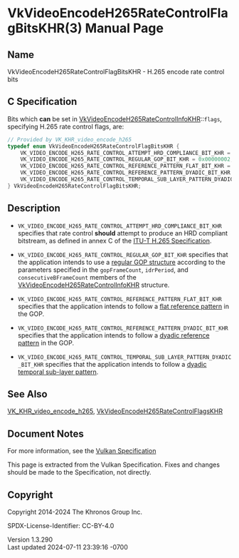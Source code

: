 # VkVideoEncodeH265RateControlFlagBitsKHR(3) Manual Page

## Name

VkVideoEncodeH265RateControlFlagBitsKHR - H.265 encode rate control bits



## <a href="#_c_specification" class="anchor"></a>C Specification

Bits which **can** be set in
[VkVideoEncodeH265RateControlInfoKHR](https://registry.khronos.org/vulkan/specs/1.3-extensions/man/html/VkVideoEncodeH265RateControlInfoKHR.html)::`flags`,
specifying H.265 rate control flags, are:

``` c
// Provided by VK_KHR_video_encode_h265
typedef enum VkVideoEncodeH265RateControlFlagBitsKHR {
    VK_VIDEO_ENCODE_H265_RATE_CONTROL_ATTEMPT_HRD_COMPLIANCE_BIT_KHR = 0x00000001,
    VK_VIDEO_ENCODE_H265_RATE_CONTROL_REGULAR_GOP_BIT_KHR = 0x00000002,
    VK_VIDEO_ENCODE_H265_RATE_CONTROL_REFERENCE_PATTERN_FLAT_BIT_KHR = 0x00000004,
    VK_VIDEO_ENCODE_H265_RATE_CONTROL_REFERENCE_PATTERN_DYADIC_BIT_KHR = 0x00000008,
    VK_VIDEO_ENCODE_H265_RATE_CONTROL_TEMPORAL_SUB_LAYER_PATTERN_DYADIC_BIT_KHR = 0x00000010,
} VkVideoEncodeH265RateControlFlagBitsKHR;
```

## <a href="#_description" class="anchor"></a>Description

- `VK_VIDEO_ENCODE_H265_RATE_CONTROL_ATTEMPT_HRD_COMPLIANCE_BIT_KHR`
  specifies that rate control **should** attempt to produce an HRD
  compliant bitstream, as defined in annex C of the <a
  href="https://registry.khronos.org/vulkan/specs/1.3-extensions/html/vkspec.html#itu-t-h265"
  target="_blank" rel="noopener">ITU-T H.265 Specification</a>.

- `VK_VIDEO_ENCODE_H265_RATE_CONTROL_REGULAR_GOP_BIT_KHR` specifies that
  the application intends to use a <a
  href="https://registry.khronos.org/vulkan/specs/1.3-extensions/html/vkspec.html#encode-h265-regular-gop"
  target="_blank" rel="noopener">regular GOP structure</a> according to
  the parameters specified in the `gopFrameCount`, `idrPeriod`, and
  `consecutiveBFrameCount` members of the
  [VkVideoEncodeH265RateControlInfoKHR](https://registry.khronos.org/vulkan/specs/1.3-extensions/man/html/VkVideoEncodeH265RateControlInfoKHR.html)
  structure.

- `VK_VIDEO_ENCODE_H265_RATE_CONTROL_REFERENCE_PATTERN_FLAT_BIT_KHR`
  specifies that the application intends to follow a <a
  href="https://registry.khronos.org/vulkan/specs/1.3-extensions/html/vkspec.html#encode-h265-ref-pattern-flat"
  target="_blank" rel="noopener">flat reference pattern</a> in the GOP.

- `VK_VIDEO_ENCODE_H265_RATE_CONTROL_REFERENCE_PATTERN_DYADIC_BIT_KHR`
  specifies that the application intends to follow a <a
  href="https://registry.khronos.org/vulkan/specs/1.3-extensions/html/vkspec.html#encode-h265-ref-pattern-dyadic"
  target="_blank" rel="noopener">dyadic reference pattern</a> in the
  GOP.

- `VK_VIDEO_ENCODE_H265_RATE_CONTROL_TEMPORAL_SUB_LAYER_PATTERN_DYADIC_BIT_KHR`
  specifies that the application intends to follow a <a
  href="https://registry.khronos.org/vulkan/specs/1.3-extensions/html/vkspec.html#encode-h265-layer-pattern-dyadic"
  target="_blank" rel="noopener">dyadic temporal sub-layer pattern</a>.

## <a href="#_see_also" class="anchor"></a>See Also

[VK_KHR_video_encode_h265](https://registry.khronos.org/vulkan/specs/1.3-extensions/man/html/VK_KHR_video_encode_h265.html),
[VkVideoEncodeH265RateControlFlagsKHR](https://registry.khronos.org/vulkan/specs/1.3-extensions/man/html/VkVideoEncodeH265RateControlFlagsKHR.html)

## <a href="#_document_notes" class="anchor"></a>Document Notes

For more information, see the <a
href="https://registry.khronos.org/vulkan/specs/1.3-extensions/html/vkspec.html#VkVideoEncodeH265RateControlFlagBitsKHR"
target="_blank" rel="noopener">Vulkan Specification</a>

This page is extracted from the Vulkan Specification. Fixes and changes
should be made to the Specification, not directly.

## <a href="#_copyright" class="anchor"></a>Copyright

Copyright 2014-2024 The Khronos Group Inc.

SPDX-License-Identifier: CC-BY-4.0

Version 1.3.290  
Last updated 2024-07-11 23:39:16 -0700
